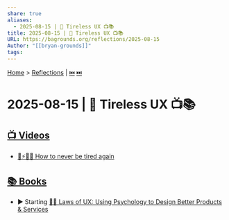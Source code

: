 ```yaml
---
share: true
aliases:
  - 2025-08-15 | 🔋 Tireless UX 📺📚
title: 2025-08-15 | 🔋 Tireless UX 📺📚
URL: https://bagrounds.org/reflections/2025-08-15
Author: "[[bryan-grounds]]"
tags: 
---
```

[Home](../index.md) > [Reflections](./index.md) | [⏮️](./2025-08-14.md) [⏭️](./2025-08-16.md)  
# 2025-08-15 | 🔋 Tireless UX 📺📚  
## [📺 Videos](../videos/index.md)  
- [🔋⚡😴🌞 How to never be tired again](../videos/how-to-never-be-tired-again.md)  
  
## [📚 Books](../books/index.md)  
- ▶️ Starting [🧠📐 Laws of UX: Using Psychology to Design Better Products & Services](../books/laws-of-ux-using-psychology-to-design-better-products-services.md)